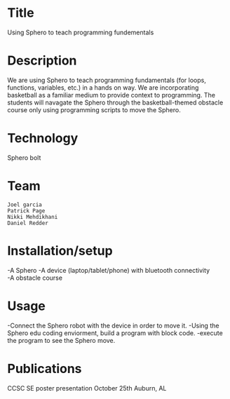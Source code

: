 # Title
Using Sphero to teach programming fundementals 
# Description
We are using Sphero to teach programming fundamentals (for loops, functions, variables, etc.) in a hands on way. We are 
incorporating basketball as a familiar medium to provide context to programming. The students will navagate the Sphero through the basketball-themed obstacle course only using programming scripts to move the Sphero. 

# Technology
Sphero bolt
# Team
    Joel garcia 
    Patrick Page
    Nikki Mehdikhani
    Daniel Redder

# Installation/setup
-A Sphero
-A device (laptop/tablet/phone) with bluetooth connectivity  
-A obstacle course
# Usage
-Connect the Sphero robot with the device in order to move it. 
-Using the Sphero edu coding enviorment, build a program with block code.
-execute the program to see the Sphero move.
# Publications
CCSC SE poster presentation October 25th Auburn, AL
